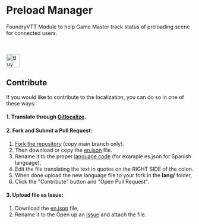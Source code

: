 # Preload Manager

FoundryVTT Module to help Game Master track status of preloading scene for connected users.


<br/><br/>
<a href='https://ko-fi.com/X8X817QMZQ' target='_blank'><img height='36' style='border:0px;height:36px;' src='https://storage.ko-fi.com/cdn/kofi6.png?v=6' border='0' alt='Buy Me a Coffee at ko-fi.com' /></a>

## Contribute

If you would like to contribute to the localization, you can do so in one of these ways: 

#### 1. Translate through [Gitlocalize](https://gitlocalize.com/repo/10477). 

#### 2. Fork and Submit a Pull Request:
1. [Fork the repository](https://www.youtube.com/watch?v=f5grYMXbAV0) (copy main branch only).
2. Then download or copy the [en.json](https://github.com/thejoester/preload-tracker/blob/main/lang/en.json) file.
3. Rename it to the proper [language code](https://en.wikipedia.org/wiki/List_of_ISO_639_language_codes) (for example es.json for Spanish language),
4. Edit the file translating the text in quotes on the RIGHT SIDE of the colon.
5. When done upload the new language file to your fork in the **lang/** folder,
6. Click the "Contribute" button and "Open Pull Request".

#### 3. Upload file as Issue:
1. Download the [en.json](https://github.com/thejoester/preload-tracker/blob/main/lang/en.json) file,
2. Rename it to the Open up an [Issue](https://github.com/thejoester/preload-tracker/issues) and attach the file. 
